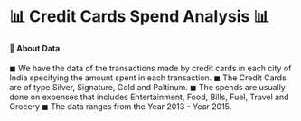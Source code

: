 # 📊 Credit Cards Spend Analysis 📊

#### 📍 About Data 
◼ We have the data of the transactions made by credit cards in each city of India specifying the amount spent in each transaction.
◼ The Credit Cards are of type Silver, Signature, Gold and Paltinum.
◼ The spends are usually done on expenses that includes Entertainment, Food, Bills, Fuel, Travel and Grocery
◼ The data ranges from the Year 2013 - Year 2015.
